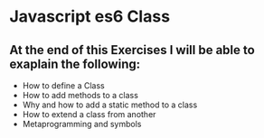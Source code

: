# Javascript es6 Class
## At the end of this Exercises I will be able to exaplain the following:
- How to define a Class
- How to add methods to a class
- Why and how to add a static method to a class
- How to extend a class from another
- Metaprogramming and symbols
